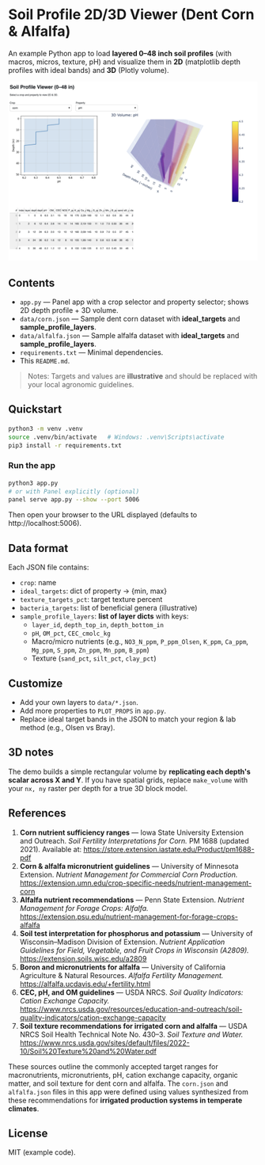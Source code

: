 
# Soil Profile 2D/3D Viewer (Dent Corn & Alfalfa)

An example Python app to load **layered 0–48 inch soil profiles** (with macros, micros, texture, pH)
and visualize them in **2D** (matplotlib depth profiles with ideal bands) and **3D** (Plotly volume).


![Soil profile 2D chart](data/example_chart.png)


## Contents

- `app.py` — Panel app with a crop selector and property selector; shows 2D depth profile + 3D volume.
- `data/corn.json` — Sample dent corn dataset with **ideal_targets** and **sample_profile_layers**.
- `data/alfalfa.json` — Sample alfalfa dataset with **ideal_targets** and **sample_profile_layers**.
- `requirements.txt` — Minimal dependencies.
- This `README.md`.

> Notes: Targets and values are **illustrative** and should be replaced with your local agronomic guidelines.

## Quickstart

```bash
python3 -m venv .venv
source .venv/bin/activate   # Windows: .venv\Scripts\activate
pip3 install -r requirements.txt
```

### Run the app

```bash
python3 app.py
# or with Panel explicitly (optional)
panel serve app.py --show --port 5006
```

Then open your browser to the URL displayed (defaults to http://localhost:5006).

## Data format

Each JSON file contains:
- `crop`: name
- `ideal_targets`: dict of property -> {min, max}
- `texture_targets_pct`: target texture percent
- `bacteria_targets`: list of beneficial genera (illustrative)
- `sample_profile_layers`: **list of layer dicts** with keys:
  - `layer_id`, `depth_top_in`, `depth_bottom_in`
  - `pH`, `OM_pct`, `CEC_cmolc_kg`
  - Macro/micro nutrients (e.g., `NO3_N_ppm`, `P_ppm_Olsen`, `K_ppm`, `Ca_ppm`, `Mg_ppm`, `S_ppm`, `Zn_ppm`, `Mn_ppm`, `B_ppm`)
  - Texture (`sand_pct`, `silt_pct`, `clay_pct`)

## Customize

- Add your own layers to `data/*.json`.
- Add more properties to `PLOT_PROPS` in `app.py`.
- Replace ideal target bands in the JSON to match your region & lab method (e.g., Olsen vs Bray).

## 3D notes

The demo builds a simple rectangular volume by **replicating each depth's scalar across X and Y**. If you have spatial grids,
replace `make_volume` with your `nx, ny` raster per depth for a true 3D block model.

## References

1. **Corn nutrient sufficiency ranges** — Iowa State University Extension and Outreach. *Soil Fertility Interpretations for Corn.* PM 1688 (updated 2021). Available at: https://store.extension.iastate.edu/Product/pm1688-pdf  
2. **Corn & alfalfa micronutrient guidelines** — University of Minnesota Extension. *Nutrient Management for Commercial Corn Production.* https://extension.umn.edu/crop-specific-needs/nutrient-management-corn  
3. **Alfalfa nutrient recommendations** — Penn State Extension. *Nutrient Management for Forage Crops: Alfalfa.* https://extension.psu.edu/nutrient-management-for-forage-crops-alfalfa  
4. **Soil test interpretation for phosphorus and potassium** — University of Wisconsin–Madison Division of Extension. *Nutrient Application Guidelines for Field, Vegetable, and Fruit Crops in Wisconsin (A2809).* https://extension.soils.wisc.edu/a2809  
5. **Boron and micronutrients for alfalfa** — University of California Agriculture & Natural Resources. *Alfalfa Fertility Management.* https://alfalfa.ucdavis.edu/+fertility.html  
6. **CEC, pH, and OM guidelines** — USDA NRCS. *Soil Quality Indicators: Cation Exchange Capacity.* https://www.nrcs.usda.gov/resources/education-and-outreach/soil-quality-indicators/cation-exchange-capacity  
7. **Soil texture recommendations for irrigated corn and alfalfa** — USDA NRCS Soil Health Technical Note No. 430–3. *Soil Texture and Water.* https://www.nrcs.usda.gov/sites/default/files/2022-10/Soil%20Texture%20and%20Water.pdf  

These sources outline the commonly accepted target ranges for macronutrients, micronutrients, pH, cation exchange capacity, organic matter, and soil texture for dent corn and alfalfa. The `corn.json` and `alfalfa.json` files in this app were defined using values synthesized from these recommendations for **irrigated production systems in temperate climates**.

## License

MIT (example code).

